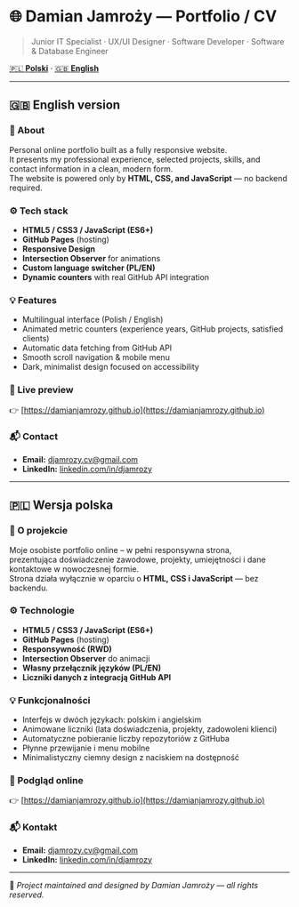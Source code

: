# 🌐 Damian Jamroży — Portfolio / CV

> Junior IT Specialist · UX/UI Designer · Software Developer · Software & Database Engineer 

[🇵🇱 **Polski**](#-wersja-polska) · [🇬🇧 **English**](#-english-version)

---

## 🇬🇧 English version

### 🧠 About
Personal online portfolio built as a fully responsive website.  
It presents my professional experience, selected projects, skills, and contact information in a clean, modern form.  
The website is powered only by **HTML, CSS, and JavaScript** — no backend required.

### ⚙️ Tech stack
- **HTML5 / CSS3 / JavaScript (ES6+)**
- **GitHub Pages** (hosting)
- **Responsive Design**
- **Intersection Observer** for animations
- **Custom language switcher (PL/EN)**
- **Dynamic counters** with real GitHub API integration

### 💡 Features
- Multilingual interface (Polish / English)  
- Animated metric counters (experience years, GitHub projects, satisfied clients)  
- Automatic data fetching from GitHub API  
- Smooth scroll navigation & mobile menu  
- Dark, minimalist design focused on accessibility  

### 🔗 Live preview
👉 [https://damianjamrozy.github.io](https://damianjamrozy.github.io)

### 📬 Contact
- **Email:** [djamrozy.cv@gmail.com](mailto:djamrozy.cv@gmail.com)  
- **LinkedIn:** [linkedin.com/in/djamrozy](https://www.linkedin.com/in/djamrozy/) 

---

## 🇵🇱 Wersja polska

### 🧠 O projekcie
Moje osobiste portfolio online – w pełni responsywna strona,  
prezentująca doświadczenie zawodowe, projekty, umiejętności i dane kontaktowe w nowoczesnej formie.  
Strona działa wyłącznie w oparciu o **HTML, CSS i JavaScript** — bez backendu.

### ⚙️ Technologie
- **HTML5 / CSS3 / JavaScript (ES6+)**
- **GitHub Pages** (hosting)
- **Responsywność (RWD)**
- **Intersection Observer** do animacji
- **Własny przełącznik języków (PL/EN)**
- **Liczniki danych z integracją GitHub API**

### 💡 Funkcjonalności
- Interfejs w dwóch językach: polskim i angielskim  
- Animowane liczniki (lata doświadczenia, projekty, zadowoleni klienci)  
- Automatyczne pobieranie liczby repozytoriów z GitHuba  
- Płynne przewijanie i menu mobilne  
- Minimalistyczny ciemny design z naciskiem na dostępność  

### 🔗 Podgląd online
👉 [https://damianjamrozy.github.io](https://damianjamrozy.github.io)

### 📬 Kontakt
- **Email:** [djamrozy.cv@gmail.com](mailto:djamrozy.cv@gmail.com)  
- **LinkedIn:** [linkedin.com/in/djamrozy](https://www.linkedin.com/in/djamrozy/) 

---

🧾 *Project maintained and designed by Damian Jamroży — all rights reserved.*
